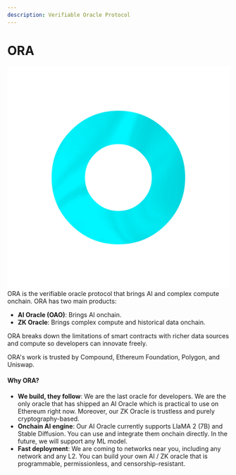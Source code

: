 ```yaml
---
description: Verifiable Oracle Protocol
---
```


# ORA

<img src=".gitbook/assets/Rainbow-Radiating-V1_00167-b.png" alt="" data-size="line">ORA is the verifiable oracle protocol that brings AI and complex compute onchain. ORA has two main products:

* **AI Oracle (OAO)**: Brings AI onchain.
* **ZK Oracle**: Brings complex compute and historical data onchain.

ORA breaks down the limitations of smart contracts with richer data sources and compute so developers can innovate freely.

ORA's work is trusted by Compound, Ethereum Foundation, Polygon, and Uniswap.

#### Why ORA?

* **We build, they follow**: We are the last oracle for developers. We are the only oracle that has shipped an AI Oracle which is practical to use on Ethereum right now. Moreover, our ZK Oracle is trustless and purely cryptography-based.
* **Onchain AI engine**: Our AI Oracle currently supports LlaMA 2 (7B) and Stable Diffusion. You can use and integrate them onchain directly. In the future, we will support any ML model.
* **Fast deployment**: We are coming to networks near you, including any network and any L2. You can build your own AI / ZK oracle that is programmable, permissionless, and censorship-resistant.
